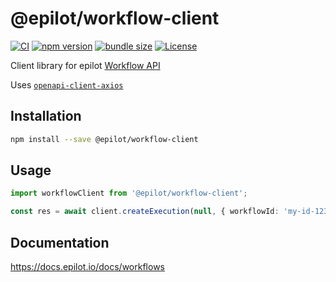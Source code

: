 # @epilot/workflow-client

[![CI](https://github.com/epilot-dev/sdk-js/workflows/CI/badge.svg)](https://github.com/epilot-dev/sdk-js/actions?query=workflow%3ACI)
[![npm version](https://img.shields.io/npm/v/@epilot/workflow-client.svg)](https://www.npmjs.com/package/@epilot/workflow-client)
[![bundle size](https://img.shields.io/bundlephobia/minzip/@epilot/workflow-client?label=gzip%20bundle)](https://bundlephobia.com/package/@epilot/workflow-client)
[![License](http://img.shields.io/:license-mit-blue.svg)](https://github.com/epilot-dev/sdk-js/blob/main/LICENSE)

Client library for epilot [Workflow API](https://docs.epilot.io/api/workflow-execution)

Uses [`openapi-client-axios`](https://github.com/anttiviljami/openapi-client-axios)

## Installation

```bash
npm install --save @epilot/workflow-client
```

## Usage

```typescript
import workflowClient from '@epilot/workflow-client';

const res = await client.createExecution(null, { workflowId: 'my-id-123' })
```

## Documentation

https://docs.epilot.io/docs/workflows
